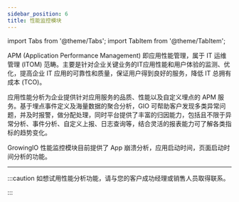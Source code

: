 ```yaml
---
sidebar_position: 6
title: 性能监控模块
---
```


import Tabs from '@theme/Tabs';
import TabItem from '@theme/TabItem';

APM (Application Performance Management) 即应用性能管理，属于 IT 运维管理 (ITOM) 范畴。主要是针对企业关键业务的IT应用性能和用户体验的监测、优化，提高企业 IT 应用的可靠性和质量，保证用户得到良好的服务，降低 IT 总拥有成本 (TCO)。

应用性能分析为企业提供针对应用服务的品质、性能以及自定义埋点的 APM 服务。基于埋点事件定义及海量数据的聚合分析，GIO 可帮助客户发现多类异常问题，并及时报警，做分配处理，同时平台提供了丰富的归因能力，包括且不限于异常分析、事件分析、自定义上报、日志查询等，结合灵活的报表能力可了解各类指标的趋势变化。

GrowingIO 性能监控模块目前提供了 App 崩溃分析，应用启动时间，页面启动时间分析的功能。

--------

:::caution
如想试用性能分析功能，请与您的客户成功经理或销售人员取得联系。

:::
